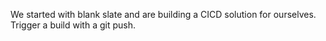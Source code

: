 We started with blank slate and are building a CICD solution for ourselves.
Trigger a build with a git push.
